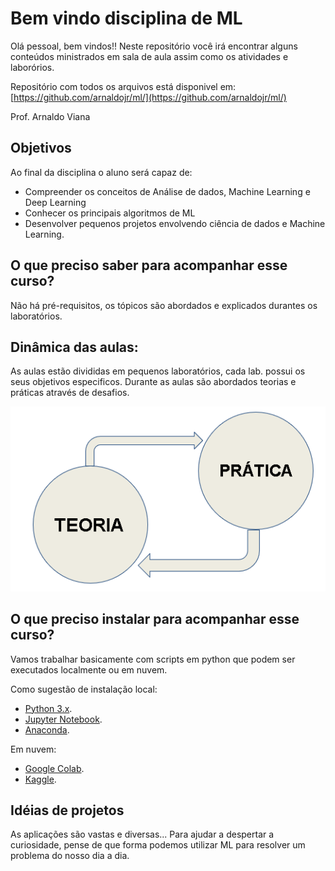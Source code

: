 # Bem vindo disciplina de ML

Olá pessoal, bem vindos!! Neste repositório você irá encontrar alguns conteúdos ministrados em sala de aula assim como os atividades e laborórios. 

Repositório com todos os arquivos está disponivel em: [https://github.com/arnaldojr/ml/](https://github.com/arnaldojr/ml/)

Prof. Arnaldo Viana

## Objetivos

Ao final da disciplina o aluno será capaz de:

- Compreender os conceitos de Análise de dados, Machine Learning e Deep Learning
- Conhecer os principais algoritmos de ML
- Desenvolver pequenos projetos envolvendo ciência de dados e Machine Learning.


## O que preciso saber para acompanhar esse curso?

Não há pré-requisitos, os tópicos são abordados e explicados durantes os laboratórios.  

## Dinâmica das aulas:

As aulas estão divididas em pequenos laboratórios, cada lab. possui os seus objetivos especificos. Durante as aulas são abordados teorias e práticas através de desafios.

![](imgs/teoria-pratica.png)

## O que preciso instalar para acompanhar esse curso?

Vamos trabalhar basicamente com scripts em python que podem ser executados localmente ou em nuvem. 

Como sugestão de instalação local:

* [Python 3.x](https://www.python.org).
* [Jupyter Notebook](https://www.jupyter.org).
* [Anaconda](https://www.anaconda.com).

Em nuvem:

* [Google Colab](https://colab.research.google.com).
* [Kaggle](https://kaggle.com).



## Idéias de projetos

As aplicações são vastas e diversas... Para ajudar a despertar a curiosidade, pense de que forma podemos utilizar ML para resolver um problema do nosso dia a dia.